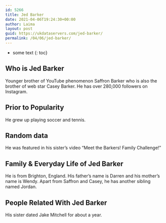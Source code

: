 ```yaml
---
id: 5266
title: Jed Barker
date: 2021-04-06T19:24:30+00:00
author: Laima
layout: post
guid: https://ukdataservers.com/jed-barker/
permalink: /04/06/jed-barker/
---
```


* some text
{: toc}


## Who is Jed Barker
                  
                  
                  
Younger brother of YouTube phenomenon Saffron Barker who is also the brother of web star Casey Barker. He has over 280,000 followers on Instagram.  
                  
              
            
              
            
                
                
                
## Prior to Popularity
                  
                  
                  
He grew up playing soccer and tennis. 
                  
              
            
              
            
                
                
                
## Random data
                  
                  
                  
He was featured in his sister&#8217;s video &#8220;Meet the Barkers! Family Challenge!&#8221;
                  
              
            
              
            
                
                
                
## Family & Everyday Life of Jed Barker
                  
                  
                  
He is from Brighton, England. His father&#8217;s name is Darren and his mother&#8217;s name is Wendy. Apart from Saffron and Casey, he has another sibling named Jordan.
                  
              
            
              
            
                
                
                
## People Related With Jed Barker
                  
                  
                  
His sister dated Jake Mitchell for about a year. 
                  
              
            
              
            
                
              
            
              
              
            
            
              
            
          
          
          